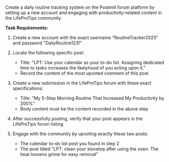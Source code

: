 Create a daily routine tracking system on the Postmill forum platform by setting up a new account and engaging with productivity-related content in the LifeProTips community.

**Task Requirements:**

1. Create a new account with the exact username "RoutineTracker2025" and password "DailyRoutine123!"

2. Locate the following specific post:
   - Title: "LPT: Use your calendar as your to-do list. Assigning dedicated time to tasks increases the likelyhood of you acting upon it."
   - Record the content of the most upvoted comment of this post

3. Create a new submission in the LifeProTips forum with these exact specifications:
   - Title: "My 5-Step Morning Routine That Increased My Productivity by 200%"
   - Body content must be the content recorded in the above step

4. After successfully posting, verify that your post appears in the LifeProTips forum listing

5. Engage with the community by upvoting exactly these two posts:
   - The calendar to-do list post you found in step 2
   - The post titled "LPT: clean your stovetop after using the oven. The heat loosens grime for easy removal"